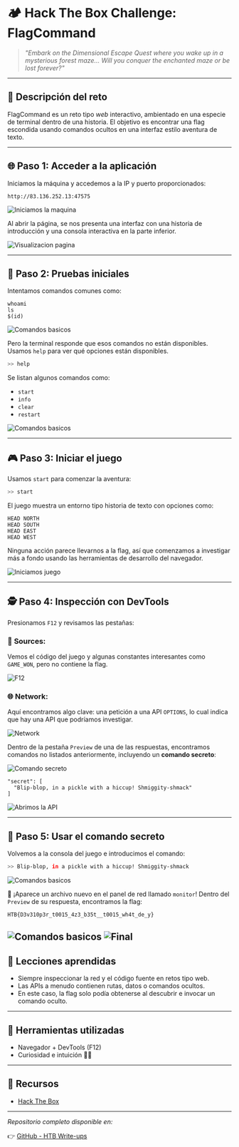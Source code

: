 # 🏕️ Hack The Box Challenge: FlagCommand

> _"Embark on the Dimensional Escape Quest where you wake up in a mysterious forest maze... Will you conquer the enchanted maze or be lost forever?"_

---

## 🎯 Descripción del reto

FlagCommand es un reto tipo *web* interactivo, ambientado en una especie de terminal dentro de una historia. El objetivo es encontrar una flag escondida usando comandos ocultos en una interfaz estilo aventura de texto.

---

## 🌐 Paso 1: Acceder a la aplicación

Iniciamos la máquina y accedemos a la IP y puerto proporcionados:

```
http://83.136.252.13:47575
```

![Iniciamos la maquina](Imagenes/Imagen1.jpg)


Al abrir la página, se nos presenta una interfaz con una historia de introducción y una consola interactiva en la parte inferior.

![Visualizacion pagina](Imagenes/Imagen2.jpg)

---

## 🧪 Paso 2: Pruebas iniciales

Intentamos comandos comunes como:

```
whoami
ls
$(id)
```

![Comandos basicos](Imagenes/Imagen3.jpg)

Pero la terminal responde que esos comandos no están disponibles. Usamos `help` para ver qué opciones están disponibles.

```bash
>> help
```

Se listan algunos comandos como:
- `start`
- `info`
- `clear`
- `restart`

![Comandos basicos](Imagenes/Imagen4.jpg)

---

## 🎮 Paso 3: Iniciar el juego

Usamos `start` para comenzar la aventura:

```bash
>> start
```
El juego muestra un entorno tipo historia de texto con opciones como:

```
HEAD NORTH
HEAD SOUTH
HEAD EAST
HEAD WEST
```

Ninguna acción parece llevarnos a la flag, así que comenzamos a investigar más a fondo usando las herramientas de desarrollo del navegador.

![Iniciamos juego](Imagenes/Imagen5.jpg)

---

## 🕵️ Paso 4: Inspección con DevTools

Presionamos `F12` y revisamos las pestañas:

### 📁 **Sources:**
Vemos el código del juego y algunas constantes interesantes como `GAME_WON`, pero no contiene la flag.

![F12](Imagenes/Imagen6.jpg)

### 🌐 **Network:**
Aquí encontramos algo clave: una petición a una API `OPTIONS`, lo cual indica que hay una API que podríamos investigar.

![Network](Imagenes/Imagen7.jpg)

Dentro de la pestaña `Preview` de una de las respuestas, encontramos comandos no listados anteriormente, incluyendo un **comando secreto**:

![Comando secreto](Imagenes/Imagen8.jpg)

```text
"secret": [
  "Blip-blop, in a pickle with a hiccup! Shmiggity-shmack"
]
```

![Abrimos la API](Imagenes/Imagen9.jpg)

---

## 🔐 Paso 5: Usar el comando secreto

Volvemos a la consola del juego e introducimos el comando:

```bash
>> Blip-blop, in a pickle with a hiccup! Shmiggity-shmack
```

![Comandos basicos](Imagenes/Imagen10.jpg)

🎉 ¡Aparece un archivo nuevo en el panel de red llamado `monitor`! Dentro del `Preview` de su respuesta, encontramos la flag:

```bash
HTB{D3v310p3r_t0015_4z3_b35t__t0015_wh4t_de_y}
```

![Comandos basicos](Imagenes/Imagen11.jpg)
![Final](Imagenes/Imagen12.jpg)
---

## 🧠 Lecciones aprendidas

- Siempre inspeccionar la red y el código fuente en retos tipo web.
- Las APIs a menudo contienen rutas, datos o comandos ocultos.
- En este caso, la flag solo podía obtenerse al descubrir e invocar un comando oculto.

---

## 🧰 Herramientas utilizadas

- Navegador + DevTools (F12)
- Curiosidad e intuición 🕵️‍♂️

---

## 📁 Recursos

- [Hack The Box](https://www.hackthebox.com/)

---

_Repositorio completo disponible en:_

👉 [GitHub - HTB Write-ups](https://github.com/LJara92/HackTheBox/tree/main)

